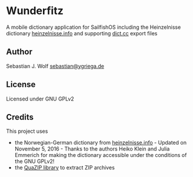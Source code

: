 # Wunderfitz
A mobile dictionary application for SailfishOS including the Heinzelnisse dictionary [heinzelnisse.info](http://www.heinzelnisse.info) and supporting [dict.cc](http://www.dict.cc) export files

## Author
Sebastian J. Wolf [sebastian@ygriega.de](mailto:sebastian@ygriega.de)

## License
Licensed under GNU GPLv2

## Credits
This project uses
- the Norwegian-German dictionary from [heinzelnisse.info](http://www.heinzelnisse.info) - Updated on November 5, 2016 - Thanks to the authors Heiko Klein and Julia Emmerich for making the dictionary accessible under the conditions of the GNU GPLv2!
- the [QuaZIP library](http://quazip.sourceforge.net) to extract ZIP archives
